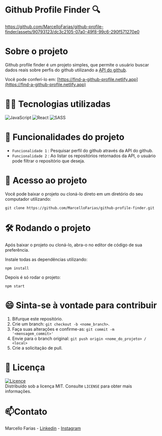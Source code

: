 # Github Profile Finder 🔍

https://github.com/MarcelloFarias/github-profile-finder/assets/90793123/dc3c2105-07a0-49f8-99c6-290f571270e0

# Sobre o projeto

Github profile finder é um projeto simples, que permite o usuário buscar dados reais sobre perfis do github utilizando a [API do github](https://api.github.com).

Você pode conferí-lo em: [https://find-a-github-profile.netlify.app](https://find-a-github-profile.netlify.app)

# 👨‍💻 Tecnologias utilizadas
![JavaScript](https://img.shields.io/badge/javascript-%23323330.svg?style=for-the-badge&logo=javascript&logoColor=%23F7DF1E)
![React](https://img.shields.io/badge/react-%2320232a.svg?style=for-the-badge&logo=react&logoColor=%2361DAFB)
![SASS](https://img.shields.io/badge/SASS-hotpink.svg?style=for-the-badge&logo=SASS&logoColor=white)

# 🔨 Funcionalidades do projeto

 - `Funcionalidade 1` : Pesquisar perfil do github através da API do github.
 - `Funcionalidade 2` : Ao listar os repositórios retornados da API, o usuário pode filtrar o repositório que deseja.

# 📂 Acesso ao projeto

Você pode baixar o projeto ou cloná-lo direto em um diretório do seu computador utilizando:
```
git clone https://github.com/MarcelloFarias/github-profile-finder.git
```

# 🛠️ Rodando o projeto

Após baixar o projeto ou cloná-lo, abra-o no editor de código de sua preferência.

Instale todas as dependências utilizando:
```
npm install
```

Depois é só rodar o projeto:
```
npm start
```

# 😄 Sinta-se à vontade para contribuir

1. Bifurque este repositório.
2. Crie um branch: `git checkout -b <nome_branch>`.
3. Faça suas alterações e confirme-as: `git commit -m '<mensagem_commit>'`
4. Envie para o branch original: `git push origin <nome_do_projeto> / <local>`
5. Crie a solicitação de pull.

# 📜 Licença

[![Licence](https://img.shields.io/github/license/Ileriayo/markdown-badges?style=for-the-badge)](./LICENSE) <br>
Distribuído sob a licença MIT. Consulte `LICENSE` para obter mais informações.

# 📫Contato

Marcello Farias - [Linkedin](https://www.linkedin.com/in/marcello-rocha-381572231/) - [Instagram](https://www.instagram.com/cello.farias) 
